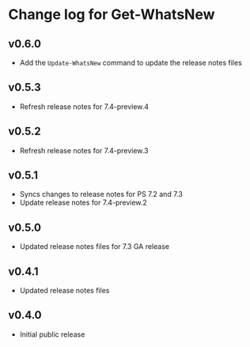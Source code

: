 # Change log for Get-WhatsNew

## v0.6.0

- Add the `Update-WhatsNew` command to update the release notes files

## v0.5.3

- Refresh release notes for 7.4-preview.4

## v0.5.2

- Refresh release notes for 7.4-preview.3

## v0.5.1

- Syncs changes to release notes for PS 7.2 and 7.3
- Update release notes for 7.4-preview.2

## v0.5.0

- Updated release notes files for 7.3 GA release

## v0.4.1

- Updated release notes files

## v0.4.0

- Initial public release
